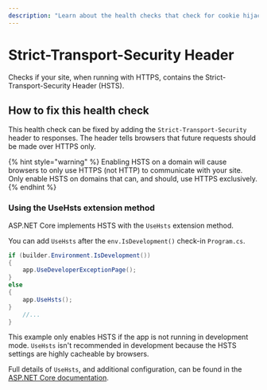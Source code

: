 ```yaml
---
description: "Learn about the health checks that check for cookie hijacking and protocol downgrade attacks protection."
---
```


# Strict-Transport-Security Header

Checks if your site, when running with HTTPS, contains the Strict-Transport-Security Header (HSTS).

## How to fix this health check

This health check can be fixed by adding the `Strict-Transport-Security` header to responses. The header tells browsers that future requests should be made over HTTPS only.

{% hint style="warning" %}
Enabling HSTS on a domain will cause browsers to only use HTTPS (not HTTP) to communicate with your site. Only enable HSTS on domains that can, and should, use HTTPS exclusively.
{% endhint %}

### Using the UseHsts extension method

ASP.NET Core implements HSTS with the `UseHsts` extension method.

You can add `UseHsts` after the `env.IsDevelopment()` check-in `Program.cs`.

```csharp
if (builder.Environment.IsDevelopment())
{
    app.UseDeveloperExceptionPage();
}
else
{
    app.UseHsts();
}
    //...
}
```

This example only enables HSTS if the app is not running in development mode. `UseHsts` isn't recommended in development because the HSTS settings are highly cacheable by browsers.

Full details of `UseHsts`, and additional configuration, can be found in the [ASP.NET Core documentation](https://learn.microsoft.com/en-us/aspnet/core/security/enforcing-ssl?view=aspnetcore-5.0\&tabs=visual-studio#http-strict-transport-security-protocol-hsts-1).
